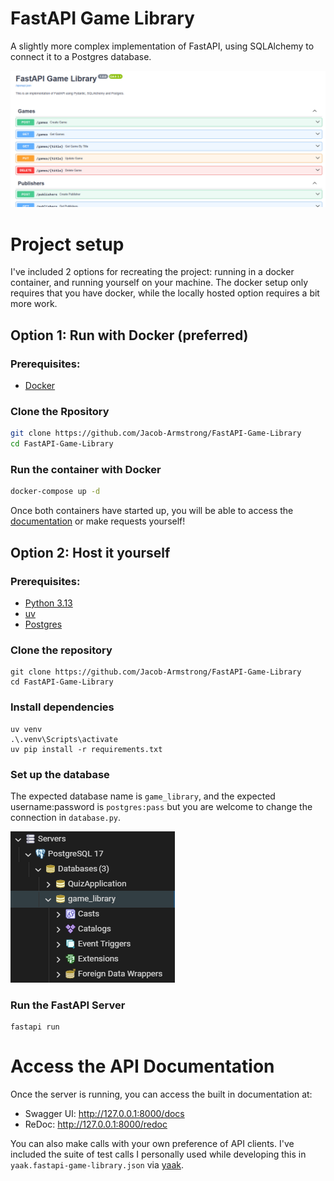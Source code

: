# FastAPI Game Library

A slightly more complex implementation of FastAPI, using SQLAlchemy to connect it to a Postgres database.

![Documentation](Documentation.png)

# Project setup

I've included 2 options for recreating the project: running in a docker container, and running yourself on your machine. The docker setup only requires that you have docker, while the locally hosted option requires a bit more work.

## Option 1: Run with Docker (preferred)

### Prerequisites:
* [Docker](https://www.docker.com/)

### Clone the Rpository

```bash
git clone https://github.com/Jacob-Armstrong/FastAPI-Game-Library
cd FastAPI-Game-Library
```

### Run the container with Docker
```bash
docker-compose up -d
```
Once both containers have started up, you will be able to access the [documentation](#access-the-api-documentation) or make requests yourself!

## Option 2: Host it yourself

### Prerequisites:
* [Python 3.13](https://www.python.org/downloads/release/python-3130/)
* [uv](https://github.com/astral-sh/uv)
* [Postgres](https://www.postgresql.org/)

### Clone the repository
```
git clone https://github.com/Jacob-Armstrong/FastAPI-Game-Library
cd FastAPI-Game-Library
```

### Install dependencies
```
uv venv
.\.venv\Scripts\activate
uv pip install -r requirements.txt
```

### Set up the database

The expected database name is `game_library`, and the expected username:password is `postgres:pass` but you are welcome to change the connection in `database.py`.

![Postgres Setup](Postgres.png)

### Run the FastAPI Server
```
fastapi run
```

# Access the API Documentation
Once the server is running, you can access the built in documentation at:
* Swagger UI: http://127.0.0.1:8000/docs
* ReDoc: http://127.0.0.1:8000/redoc

You can also make calls with your own preference of API clients. I've included the suite of test calls I personally used while developing this in `yaak.fastapi-game-library.json` via [yaak](https://yaak.app/).